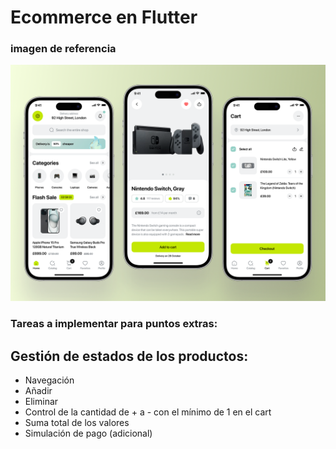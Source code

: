 # Ecommerce en Flutter

### imagen de referencia

![Vista de referencia](assets/img/reference.png)

### Tareas a implementar para puntos extras:

## Gestión de estados de los productos:

- Navegación
- Añadir
- Eliminar
- Control de la cantidad de + a - con el mínimo de 1 en el cart
- Suma total de los valores
- Simulación de pago (adicional)
